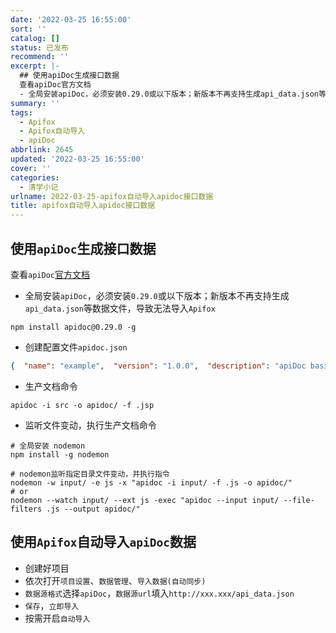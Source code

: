 ```yaml
---
date: '2022-03-25 16:55:00'
sort: ''
catalog: []
status: 已发布
recommend: ''
excerpt: |-
  ## 使用apiDoc生成接口数据
  查看apiDoc官方文档
  - 全局安装apiDoc，必须安装0.29.0或以下版本；新版本不再支持生成api_data.json等数据文件，导致无法导入Apifox
summary: ''
tags:
  - Apifox
  - Apifox自动导入
  - apiDoc
abbrlink: 2645
updated: '2022-03-25 16:55:00'
cover: ''
categories:
  - 清学小记
urlname: 2022-03-25-apifox自动导入apidoc接口数据
title: apifox自动导入apidoc接口数据
---
```


## 使用`apiDoc`生成接口数据


查看`apiDoc`[官方文档](https://apidocjs.com/)

- 全局安装`apiDoc`，必须安装`0.29.0`或以下版本；新版本不再支持生成`api_data.json`等数据文件，导致无法导入`Apifox`

```text
npm install apidoc@0.29.0 -g
```

- 创建配置文件`apidoc.json`

```json
{  "name": "example",  "version": "1.0.0",  "description": "apiDoc basic example",  "title": "Custom apiDoc browser title",  "url" : "https://api.github.com/v1"}
```

- 生产文档命令

```text
apidoc -i src -o apidoc/ -f .jsp
```

- 监听文件变动，执行生产文档命令

```text
# 全局安装 nodemon
npm install -g nodemon

# nodemon监听指定目录文件变动，并执行指令
nodemon -w input/ -e js -x "apidoc -i input/ -f .js -o apidoc/"
# or
nodemon --watch input/ --ext js -exec "apidoc --input input/ --file-filters .js --output apidoc/"
```


## 使用`Apifox`自动导入`apiDoc`数据

- 创建好项目
- 依次打开`项目设置`、`数据管理`、`导入数据(自动同步)`
- `数据源格式`选择`apiDoc`，`数据源url`填入`http://xxx.xxx/api_data.json`
- `保存`，`立即导入`
- 按需开启`自动导入`
